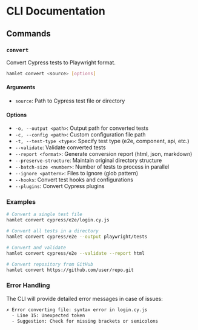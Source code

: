 # CLI Documentation

## Commands

### `convert`
Convert Cypress tests to Playwright format.

```bash
hamlet convert <source> [options]
```

#### Arguments
- `source`: Path to Cypress test file or directory

#### Options
- `-o, --output <path>`: Output path for converted tests
- `-c, --config <path>`: Custom configuration file path
- `-t, --test-type <type>`: Specify test type (e2e, component, api, etc.)
- `--validate`: Validate converted tests
- `--report <format>`: Generate conversion report (html, json, markdown)
- `--preserve-structure`: Maintain original directory structure
- `--batch-size <number>`: Number of tests to process in parallel
- `--ignore <pattern>`: Files to ignore (glob pattern)
- `--hooks`: Convert test hooks and configurations
- `--plugins`: Convert Cypress plugins

### Examples

```bash
# Convert a single test file
hamlet convert cypress/e2e/login.cy.js

# Convert all tests in a directory
hamlet convert cypress/e2e --output playwright/tests

# Convert and validate
hamlet convert cypress/e2e --validate --report html

# Convert repository from GitHub
hamlet convert https://github.com/user/repo.git
```

### Error Handling

The CLI will provide detailed error messages in case of issues:
```bash
✗ Error converting file: syntax error in login.cy.js
  - Line 15: Unexpected token
  - Suggestion: Check for missing brackets or semicolons
```